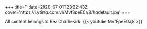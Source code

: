 +++
title=''
date=2020-07-01T23:22:43Z
cover='https://i.ytimg.com/vi/MvfBpeE0aj8/hqdefault.jpg'
+++

All content belongs to RealCharlieKirk.
{{< youtube MvfBpeE0aj8 >}}
